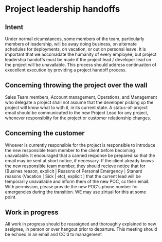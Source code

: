 # Project leadership handoffs

## Intent
Under normal cicumstances, some members of the team, particularly members of leadership, will be away doing business, on alternate schedules for deployments, on vacation, or out on personal leave.  It is important that we accomadate the humanity of every employee, but project leadership handoffs must be made if the project lead / developer lead on the project will be unavailable.  This process should address continuation of execellent execution by providing a project handoff process.

## Concerning throwing the project over the wall
Sales Team members, Account management, Operations, and Management who delegate a project shall not assume that the developer picking up the project will know what to with it, in its current state.  A status-of-project email should be communicated to the new Project Lead for any project, whenever responsiblity for the project or customer relationship changes.

## Concerning the customer
Whoever is currently responsible for the project is responsible to introduce the new responsible team member to the client before becoming unavailable.  It encouraged that a canned response be prepared so that the email may be sent at short notice, if necessary.  If the client already knows the new responsible team member, they should recieve notice that for [Busines reason, explicit | Reasons of Personal Emergency | Stanard reasons (Vacation | Sick | etc), explicit ] that the current lead will be temporarily unavailable and inform them of the new POC, cc their email. With permission, please provide the new POC's phone number for emergencies during the transition.  WE may use zirtual for this at some point.

## Work in progress
All work in progress should be reassigned and thoroughly explained to new assignee, in person or over hangout prior to departure.  This meeting should be echoed in an email and CC'd to management
